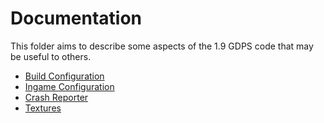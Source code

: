 # Documentation

This folder aims to describe some aspects of the 1.9 GDPS code that may be useful to others.

* [Build Configuration](build-config.md)
* [Ingame Configuration](ingame-config.md)
* [Crash Reporter](crash-reporter.md)
* [Textures](textures.md)
